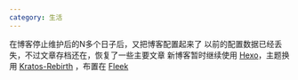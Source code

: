 ```yaml
---
category: 生活
---
```

在博客停止维护后的N多个日子后，又把博客配置起来了
以前的配置数据已经丢失，不过文章存档还在，恢复了一些主要文章
新博客暂时继续使用 [Hexo](https://hexo.io/zh-cn/)，主题换用 [Kratos-Rebirth](https://github.com/Candinya/Kratos-Rebirth) ，布置在 [Fleek](https://fleek.co/)